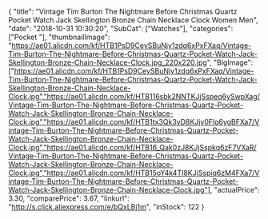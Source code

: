 {
	"title": "Vintage Tim Burton The Nightmare Before Christmas Quartz Pocket Watch Jack Skellington Bronze Chain Necklace Clock Women Men",
	"date": "2018-10-31 10:30:20",
	"SubCat": ["Watches"],
	"categories": ["Pocket "],
	"thumbnailImage": "https://ae01.alicdn.com/kf/HTB1PsD9CeySBuNjy1zdq6xPxFXaq/Vintage-Tim-Burton-The-Nightmare-Before-Christmas-Quartz-Pocket-Watch-Jack-Skellington-Bronze-Chain-Necklace-Clock.jpg_220x220.jpg",
	"BigImage": ["https://ae01.alicdn.com/kf/HTB1PsD9CeySBuNjy1zdq6xPxFXaq/Vintage-Tim-Burton-The-Nightmare-Before-Christmas-Quartz-Pocket-Watch-Jack-Skellington-Bronze-Chain-Necklace-Clock.jpg","https://ae01.alicdn.com/kf/HTB116sbk2NNTKJjSspeq6ySwpXag/Vintage-Tim-Burton-The-Nightmare-Before-Christmas-Quartz-Pocket-Watch-Jack-Skellington-Bronze-Chain-Necklace-Clock.jpg","https://ae01.alicdn.com/kf/HTB1tx3Qk3vD8KJjy0Flq6ygBFXa7/Vintage-Tim-Burton-The-Nightmare-Before-Christmas-Quartz-Pocket-Watch-Jack-Skellington-Bronze-Chain-Necklace-Clock.jpg","https://ae01.alicdn.com/kf/HTB16_Qak0zJ8KJjSspkq6zF7VXaR/Vintage-Tim-Burton-The-Nightmare-Before-Christmas-Quartz-Pocket-Watch-Jack-Skellington-Bronze-Chain-Necklace-Clock.jpg","https://ae01.alicdn.com/kf/HTB15oY4k4TI8KJjSspiq6zM4FXa7/Vintage-Tim-Burton-The-Nightmare-Before-Christmas-Quartz-Pocket-Watch-Jack-Skellington-Bronze-Chain-Necklace-Clock.jpg"],
	"actualPrice": 3.30,
	"comparePrice": 3.67,
	"linkurl": "http://s.click.aliexpress.com/e/bQxLBj1m",
	"inStock": 122
}
